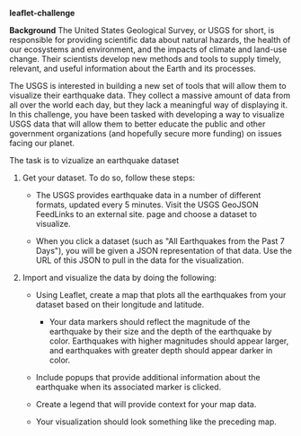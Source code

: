 **leaflet-challenge**

**Background**
The United States Geological Survey, or USGS for short, is responsible for providing scientific data about natural hazards, the health of our ecosystems and environment, and the impacts of climate and land-use change. Their scientists develop new methods and tools to supply timely, relevant, and useful information about the Earth and its processes.

The USGS is interested in building a new set of tools that will allow them to visualize their earthquake data. They collect a massive amount of data from all over the world each day, but they lack a meaningful way of displaying it. In this challenge, you have been tasked with developing a way to visualize USGS data that will allow them to better educate the public and other government organizations (and hopefully secure more funding) on issues facing our planet.

The task is to vizualize an earthquake dataset

1. Get your dataset. To do so, follow these steps:

    * The USGS provides earthquake data in a number of different formats, updated every 5 minutes. Visit the USGS GeoJSON FeedLinks to an external site. page and choose a dataset to visualize.

    * When you click a dataset (such as "All Earthquakes from the Past 7 Days"), you will be given a JSON representation of that data. Use the URL of this JSON to pull in the data for the 
          visualization. 

2. Import and visualize the data by doing the following:

    * Using Leaflet, create a map that plots all the earthquakes from your dataset based on their longitude and latitude.

        * Your data markers should reflect the magnitude of the earthquake by their size and the depth of the earthquake by color. Earthquakes with higher magnitudes should appear larger, and earthquakes 
         with greater depth should appear darker in color.

    * Include popups that provide additional information about the earthquake when its associated marker is clicked.

    * Create a legend that will provide context for your map data.

    * Your visualization should look something like the preceding map.